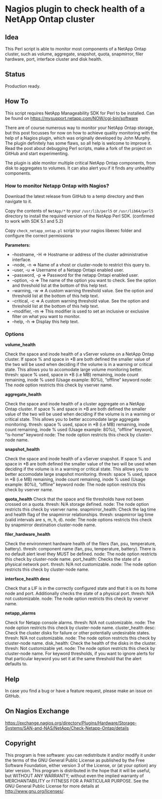 # Nagios plugin to check health of a NetApp Ontap cluster

## Idea

This Perl script is able to monitor most components of a NetApp Ontap cluster, such as volume, aggregate,
snapshot, quota, snapmirror, filer hardware, port, interface cluster and disk health.

## Status

Production ready.

## How To

This script requires NetApp Manageability SDK for Perl to be installed.
Can be found on https://mysupport.netapp.com/NOW/cgi-bin/software

<!-- Please visit https://outsideit.net/monitoring-netapp-ontap/ for more information on how to use this plugin. -->

<!-- Contents from https://outsideit.net/monitoring-netapp-ontap/ (from Google Cache) -->

There are of course numerous way to monitor your NetApp Ontap storage, but this post focusses for now on how to achieve
quality monitoring with the help of a Nagios plugin, which was originally developed by John Murphy. The plugin
definitely has some flaws, so all help is welcome to improve it. Read the post about debugging Perl scripts, make a
fork of the project on GitHub and start experimenting.

The plugin is able monitor multiple critical NetApp Ontap components, from disk to aggregates to volumes.
It can also alert you if it finds any unhealthy components.

<!-- missing image: NetApp Ontap Logical View -->

### How to monitor Netapp Ontap with Nagios?

Download the latest release from GitHub to a temp directory and then navigate to it.

Copy the contents of `NetApp/*` to your `/usr/lib/perl5` or `/usr/lib64/perl5` directory to install the required version
of the NetApp Perl SDK. (confirmed to work with SDK 5.1 and 5.2)

Copy `check_netapp_ontap.pl` script to your nagios libexec folder and configure the correct permissions

**Parameters:**

* –hostname, -H => Hostname or address of the cluster administrative interface.
* –node, -n => Name of a vhost or cluster-node to restrict this query to.
* –user, -u => Username of a Netapp Ontapi enabled user.
* –password, -p => Password for the netapp Ontapi enabled user.
* –option, -o => The name of the option you want to check. See the option and threshold list at the bottom of this help text.
* –warning, -w => A custom warning threshold value. See the option and threshold list at the bottom of this help text.
* –critical, -c => A custom warning threshold value. See the option and threshold list at the bottom of this help text.
* –modifier, -m => This modifier is used to set an inclusive or exclusive filter on what you want to monitor.
* –help, -h => Display this help text.

### Options

**volume_health**

Check the space and inode health of a vServer volume on a NetApp Ontap cluster. If space % and space in *B are both defined the smaller value of the two will be used when deciding if the volume is in a warning or critical state. This allows you to accomodate large volume monitoring better. thresh: space % used, space in *B (i.e MB) remaining, inode count remaining, inode % used (Usage example: 80%i), “offline” keyword node: The node option restricts this check by vserver name.

**aggregate_health**

Check the space and inode health of a cluster aggregate on a NetApp Ontap cluster. If space % and space in *B are both defined the smaller value of the two will be used when deciding if the volume is in a warning or critical state. This allows you to better accomodate large aggregate monitoring. thresh: space % used, space in *B (i.e MB) remaining, inode count remaining, inode % used (Usage example: 80%i), “offline” keyword, “is-home” keyword node: The node option restricts this check by cluster-node name.

**snapshot_health**

Check the space and inode health of a vServer snapshot. If space % and space in *B are both defined the smaller value of the two will be used when deciding if the volume is in a warning or critical state. This allows you to better accomodate large snapshot monitoring. thresh: space % used, space in *B (i.e MB) remaining, inode count remaining, inode % used (Usage example: 80%i), “offline” keyword node: The node option restricts this check by vserver name.

**quota_health**
Check that the space and file thresholds have not been crossed on a quota. thresh: N/A storage defined. node: The node option restricts this check by vserver name. snapmirror_health: Check the lag time and health flag of the snapmirror relationships. thresh: snapmirror lag time (valid intervals are s, m, h, d). node: The node options restricts this check by snapmirror destination cluster-node name.

**filer_hardware_health**

Check the environment hardware health of the filers (fan, psu, temperature, battery). thresh: component name (fan, psu, temperature, battery). There is no default alert level they MUST be defined. node: The node option restricts this check by cluster-node name. port_health: Checks the state of a physical network port. thresh: N/A not customizable. node: The node option restricts this check by cluster-node name.

**interface_health desc**

Check that a LIF is in the correctly configured state and that it is on its home node and port. Additionally checks the state of a physical port. thresh: N/A not customizable. node: The node option restricts this check by vserver name.

**netapp_alarms**

Check for Netapp console alarms. thresh: N/A not customizable. node: The node option restricts this check by cluster-node name. cluster_health desc: Check the cluster disks for failure or other potentially undesirable states. thresh: N/A not customizable. node: The node option restricts this check by cluster-node name. disk_health: Check the health of the disks in the cluster. thresh: Not customizable yet. node: The node option restricts this check by cluster-node name. For keyword thresholds, if you want to ignore alerts for that particular keyword you set it at the same threshold that the alert defaults to.  

## Help

In case you find a bug or have a feature request, please make an issue on GitHub.

## On Nagios Exchange

https://exchange.nagios.org/directory/Plugins/Hardware/Storage-Systems/SAN-and-NAS/NetApp/Check-Netapp-Ontap/details

## Copyright

This program is free software: you can redistribute it and/or modify it under the terms of the GNU General Public
License as published by the Free Software Foundation, either version 3 of the License, or (at your option) any later
version. This program is distributed in the hope that it will be useful, but WITHOUT ANY WARRANTY; without even the
implied warranty of MERCHANTABILITY or FITNESS FOR A PARTICULAR PURPOSE. See the GNU General Public License for more
details at <http://www.gnu.org/licenses/>.
